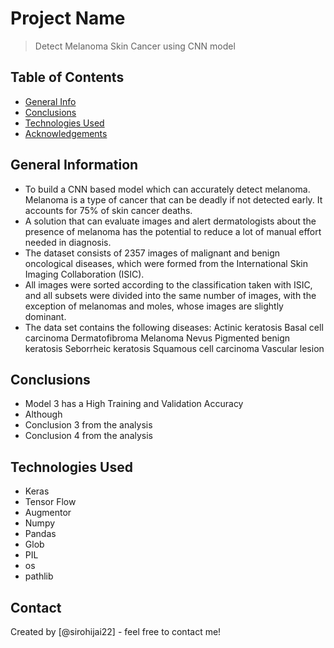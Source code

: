 # Project Name
> Detect Melanoma Skin Cancer using CNN model


## Table of Contents
* [General Info](#general-information)
* [Conclusions](#conclusions)
* [Technologies Used](#technologies-used)
* [Acknowledgements](#acknowledgements)

## General Information
- To build a CNN based model which can accurately detect melanoma. Melanoma is a type of cancer that can be deadly if not detected early. It accounts for 75% of skin cancer deaths. 
- A solution that can evaluate images and alert dermatologists about the presence of melanoma has the potential to reduce a lot of manual effort needed in diagnosis.
- The dataset consists of 2357 images of malignant and benign oncological diseases, which were formed from the International Skin Imaging Collaboration (ISIC). 
- All images were sorted according to the classification taken with ISIC, and all subsets were divided into the same number of images, with the exception of melanomas and moles, whose images are slightly dominant.
- The data set contains the following diseases:
Actinic keratosis
Basal cell carcinoma
Dermatofibroma
Melanoma
Nevus
Pigmented benign keratosis
Seborrheic keratosis
Squamous cell carcinoma
Vascular lesion


## Conclusions
- Model 3 has a High Training and Validation Accuracy
- Although 
- Conclusion 3 from the analysis
- Conclusion 4 from the analysis


## Technologies Used
- Keras
- Tensor Flow
- Augmentor
- Numpy
- Pandas
- Glob
- PIL
- os
- pathlib


## Contact
Created by [@sirohijai22] - feel free to contact me!